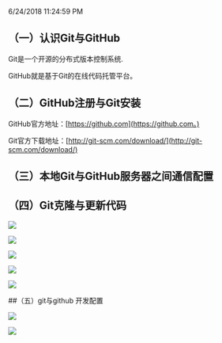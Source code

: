6/24/2018 11:24:59 PM 

## （一）认识Git与GitHub

Git是一个开源的分布式版本控制系统.

GitHub就是基于Git的在线代码托管平台。

## （二）GitHub注册与Git安装

GitHub官方地址：[https://github.com](https://github.com。)

Git官方下载地址：[http://git-scm.com/download/](http://git-scm.com/download/)


## （三）本地Git与GitHub服务器之间通信配置



## （四）Git克隆与更新代码

 ![](https://i.imgur.com/ySyexfk.png)

![](https://i.imgur.com/GpweTal.png)

![](https://i.imgur.com/xeeqhQQ.png)

![](https://i.imgur.com/RsaCCoc.png)

![](https://i.imgur.com/lHBrWET.png)


##（五）git与github 开发配置

![](https://i.imgur.com/a9RjXD5.png)

![](https://i.imgur.com/gVmpd4U.png)